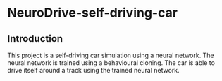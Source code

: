 # NeuroDrive-self-driving-car

## Introduction

This project is a self-driving car simulation using a neural network. The neural network is trained using a behavioural cloning. The car is able to drive itself around a track using the trained neural network.